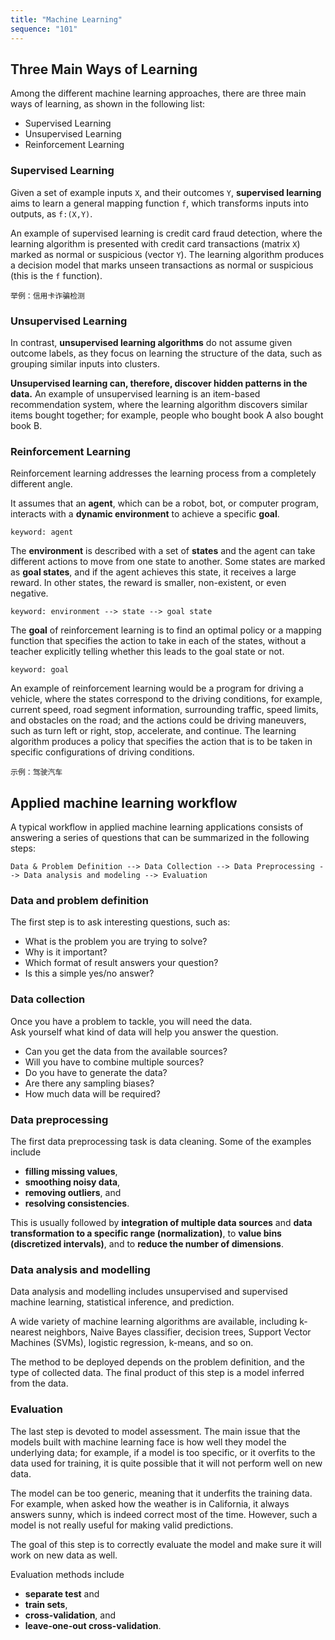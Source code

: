 ```yaml
---
title: "Machine Learning"
sequence: "101"
---
```


## Three Main Ways of Learning

Among the different machine learning approaches,
there are three main ways of learning,
as shown in the following list:

- Supervised Learning
- Unsupervised Learning
- Reinforcement Learning

### Supervised Learning

Given a set of example inputs `X`, and their outcomes `Y`,
**supervised learning** aims to learn a general mapping function `f`,
which transforms inputs into outputs, as `f:(X,Y)`.

An example of supervised learning is credit card fraud detection,
where the learning algorithm is presented with credit card transactions (matrix `X`)
marked as normal or suspicious (vector `Y`).
The learning algorithm produces a decision model
that marks unseen transactions as normal or suspicious (this is the `f` function).

```text
举例：信用卡诈骗检测
```

### Unsupervised Learning

In contrast, **unsupervised learning algorithms** do not assume given outcome labels,
as they focus on learning the structure of the data, such as grouping similar inputs into clusters.

**Unsupervised learning can, therefore, discover hidden patterns in the data.**
An example of unsupervised learning is an item-based recommendation system,
where the learning algorithm discovers similar items bought together;
for example, people who bought book A also bought book B.

### Reinforcement Learning

Reinforcement learning addresses the learning process from a completely different angle.

It assumes that an **agent**, which can be a robot, bot, or computer program,
interacts with a **dynamic environment** to achieve a specific **goal**.

```text
keyword: agent
```

The **environment** is described with a set of **states** and
the agent can take different actions to move from one state to another.
Some states are marked as **goal states**,
and if the agent achieves this state, it receives a large reward.
In other states, the reward is smaller, non-existent, or even negative.

```text
keyword: environment --> state --> goal state
```

The **goal** of reinforcement learning is to find an optimal policy or a mapping function
that specifies the action to take in each of the states,
without a teacher explicitly telling whether this leads to the goal state or not.

```text
keyword: goal
```

An example of reinforcement learning would be a program for driving a vehicle,
where the states correspond to the driving conditions,
for example, current speed, road segment information, surrounding traffic, speed limits, and obstacles on the road;
and the actions could be driving maneuvers, such as turn left or right, stop, accelerate, and continue.
The learning algorithm produces a policy that specifies the action
that is to be taken in specific configurations of driving conditions.

```text
示例：驾驶汽车
```

## Applied machine learning workflow

A typical workflow in applied machine learning applications consists of answering a series of questions
that can be summarized in the following steps:

```text
Data & Problem Definition --> Data Collection --> Data Preprocessing --> Data analysis and modeling --> Evaluation
```

### Data and problem definition

The first step is to ask interesting questions, such as:

- What is the problem you are trying to solve?
- Why is it important?
- Which format of result answers your question?
- Is this a simple yes/no answer?


### Data collection

Once you have a problem to tackle, you will need the data.  
Ask yourself what kind of data will help you answer the question.

- Can you get the data from the available sources?
- Will you have to combine multiple sources?
- Do you have to generate the data?
- Are there any sampling biases?
- How much data will be required?

### Data preprocessing

The first data preprocessing task is data cleaning.
Some of the examples include

- **filling missing values**,
- **smoothing noisy data**,
- **removing outliers**, and
- **resolving consistencies**.

This is usually followed by **integration of multiple data sources** and
**data transformation to a specific range (normalization)**,
to **value bins (discretized intervals)**,
and to **reduce the number of dimensions**.

### Data analysis and modelling

Data analysis and modelling includes
unsupervised and supervised machine learning, statistical inference, and prediction.

A wide variety of machine learning algorithms are available,
including k-nearest neighbors, Naive Bayes classifier, decision trees, Support Vector Machines (SVMs),
logistic regression, k-means, and so on.

The method to be deployed depends on the problem definition, and the type of collected data.
The final product of this step is a model inferred from the data.

### Evaluation

The last step is devoted to model assessment.
The main issue that the models built with machine learning face is how well they model the underlying data;
for example, if a model is too specific, or it overfits to the data used for training,
it is quite possible that it will not perform well on new data.

The model can be too generic, meaning that it underfits the training data.
For example, when asked how the weather is in California, it always answers sunny,
which is indeed correct most of the time.
However, such a model is not really useful for making valid predictions.

The goal of this step is to correctly evaluate the model and
make sure it will work on new data as well.

Evaluation methods include

- **separate test** and
- **train sets**,
- **cross-validation**, and
- **leave-one-out cross-validation**.
